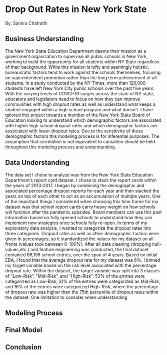 # Drop Out Rates in New York State
By: Samira Chatrathi





## Business Understanding

The New York State Education Department deems their mission as a government organization to supervise all public schools in New York, working to build the opportunity for all students within NY State regardless of their background. While this mission is lofty and seemingly holistic, bureaucratic factors tend to work against the schools themselves, focusing on superintendent promotion rather than the long term achievement of all students. In a study conducted by the NY Times, more than 120,000 students have left New York City public schools over the past five years. With the varying levels of COVID-19 surges across the state of NY state, educators and legislators need to focus on how they can improve communities with high dropout rates as well as understand what keeps a student engaged within a high school program and what doesn’t. I have tailored this project towards a member of the New York State Board of Education looking to understand which demographic factors are associated with higher high school dropout rates and which demographic factors are associated with lower dropout rates. Due to the sensitivity of these demographic factors this modeling process is for inferential purposes. The assumption that correlation is not equivalent to causation should be held throughout this modeling process and understanding. 


## Data Understanding

The data set I chose to analyze was from the New York State Education Department’s report card dataset. I chose to stack the report cards within the years of 2013-2017. I began by combining the demographic and associated percentage dropout reports for each year and then stacked the years on top of each other to act as an accumulation of multiple years.  One of the important things I considered when choosing this time frame for my dataset was that school report cards carry heavy weight on how schools will function after the pandemic subsides. Board members can use this past information based on fully opened schools to understand how they can implement new strategies once schools fully re-open. In terms of my exploratory data analysis, I wanted to categorize the dropout rates into three categories. Dropout rates as well as other demographic factors were given in percentages, so it standardized the values for my dataset on all fronts (values took between 0-100%). After all data cleaning (dropping null-values,etc.) and feature engineering was conducted, the final dataset contained 66,198 school entries, over the span of 4 years. Based on initial EDA, I found that the average dropout rate for my dataset was 6%. I binned my target variable based on the risk level associated with the percentage dropout rate. Within the dataset, the target variable was split into 3 classes of “Low-Risk”, “Mid-Risk”, and “High-Risk”. 53% of the entries were categorized as Low-Risk, 31% of the entries were categorized as Mid-Risk, and 16% of the entries were categorized High-Risk, where the percentage of dropout rate was higher than the 75th percentile of dropout rates within the dataset. One limitation to consider when understanding 

## Modeling Process

## Final Model 

## Conclusion
